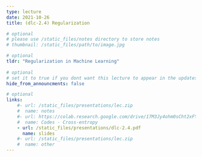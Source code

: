 ```yaml
---
type: lecture
date: 2021-10-26
title: (dlc-2.4) Regularization

# optional
# please use /static_files/notes directory to store notes
# thumbnail: /static_files/path/to/image.jpg

# optional
tldr: "Regularization in Machine Learning"
  
# optional
# set it to true if you dont want this lecture to appear in the updates section
hide_from_announcments: false

# optional
links: 
    #- url: /static_files/presentations/lec.zip
    #  name: notes
    #- url: https://colab.research.google.com/drive/17M3Jy4ohm0sCht2xFYwbBLGitzjDWrTF?usp=sharing
    #  name: Codes - Cross-entropy
    - url: /static_files/presentations/dlc-2.4.pdf
      name: slides
    #- url: /static_files/presentations/lec.zip
    #  name: other
---
```

